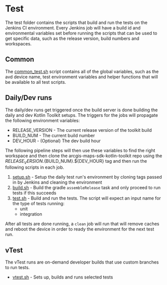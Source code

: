 # Test

The test folder contains the scripts that build and run the tests on the Jenkins CI environment. 
Every Jenkins job will have a build id and environmental variables set before running the scripts that can be
used to get specific data, such as the release version, build numbers and workspaces.

## Common

The [common_test.sh](common_test.sh) script contains all of the global variables, such as the avd device name, test environment
variables and helper functions that will be available to all test scripts.

## Daily/Dev runs

The daily/dev runs get triggered once the build server is done building the daily and dev Kotlin Toolkit setups. The triggers for
the jobs will propagate the following environment variables:

* RELEASE_VERSION - The current release version of the toolkit build
* BUILD_NUM - The current build number
* DEV_HOUR - (Optional) The dev build hour

The following pipeline steps will then use these variables to find the right workspace and then clone the arcgis-maps-sdk-kotlin-toolkit repo
using the ${RELEASE_VERSION}.${BUILD_NUM}.${DEV_HOUR} tag and then run the following scripts in each job.

1. [setup.sh](setup.sh) - Setup the daily test run's environment by cloning tags passed in by Jenkins and cleaning the
   environment
2. [build.sh](build.sh) - Build the gradle `assembleRelease` task and only proceed to run tests if this succeeds
3. [test.sh](test.sh) - Build and run the tests. The script will expect an input name for the type of tests running:
   * unit
   * integration

After all tests are done running, a `clean` job will run that will remove caches and reboot the device in order to ready
the environment for the next test run.

## vTest

The vTest runs are on-demand developer builds that use custom branches to run tests.

- [vtest.sh](vtest.sh) - Sets up, builds and runs selected tests
